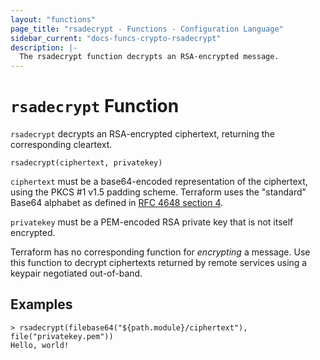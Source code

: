 ```yaml
---
layout: "functions"
page_title: "rsadecrypt - Functions - Configuration Language"
sidebar_current: "docs-funcs-crypto-rsadecrypt"
description: |-
  The rsadecrypt function decrypts an RSA-encrypted message.
---
```


# `rsadecrypt` Function

`rsadecrypt` decrypts an RSA-encrypted ciphertext, returning the corresponding
cleartext.

```hcl
rsadecrypt(ciphertext, privatekey)
```

`ciphertext` must be a base64-encoded representation of the ciphertext, using
the PKCS #1 v1.5 padding scheme. Terraform uses the "standard" Base64 alphabet
as defined in [RFC 4648 section 4](https://tools.ietf.org/html/rfc4648#section-4).

`privatekey` must be a PEM-encoded RSA private key that is not itself
encrypted.

Terraform has no corresponding function for _encrypting_ a message. Use this
function to decrypt ciphertexts returned by remote services using a keypair
negotiated out-of-band.

## Examples

```
> rsadecrypt(filebase64("${path.module}/ciphertext"), file("privatekey.pem"))
Hello, world!
```
